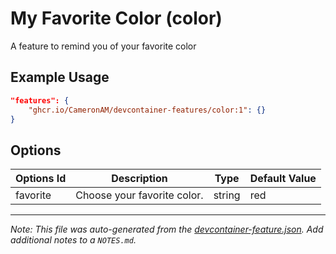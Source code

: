 
# My Favorite Color (color)

A feature to remind you of your favorite color

## Example Usage

```json
"features": {
    "ghcr.io/CameronAM/devcontainer-features/color:1": {}
}
```

## Options

| Options Id | Description | Type | Default Value |
|-----|-----|-----|-----|
| favorite | Choose your favorite color. | string | red |



---

_Note: This file was auto-generated from the [devcontainer-feature.json](https://github.com/CameronAM/devcontainer-features/blob/main/src/color/devcontainer-feature.json).  Add additional notes to a `NOTES.md`._
